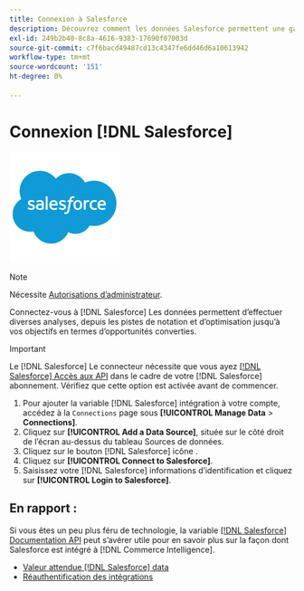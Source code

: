 ```yaml
---
title: Connexion à Salesforce
description: Découvrez comment les données Salesforce permettent une gamme d’analyses, depuis les pistes de notation et d’optimisation jusqu’à vos objectifs en termes d’opportunités converties.
exl-id: 249b2b40-8c8a-4616-9383-17690f07003d
source-git-commit: c7f6bacd49487cd13c4347fe6dd46d6a10613942
workflow-type: tm+mt
source-wordcount: '151'
ht-degree: 0%

---
```


# Connexion [!DNL Salesforce]

![](../../../assets/Salesforce_Logo.png)

>[!NOTE]
>
>Nécessite [Autorisations d’administrateur](../../../administrator/user-management/user-management.md).

Connectez-vous à [!DNL Salesforce] Les données permettent d’effectuer diverses analyses, depuis les pistes de notation et d’optimisation jusqu’à vos objectifs en termes d’opportunités converties.

>[!IMPORTANT]
>
>Le [!DNL Salesforce] Le connecteur nécessite que vous ayez [[!DNL Salesforce] Accès aux API](../integrations/salesforce.md) dans le cadre de votre [!DNL Salesforce] abonnement. Vérifiez que cette option est activée avant de commencer.

1. Pour ajouter la variable [!DNL Salesforce] intégration à votre compte, accédez à la `Connections` page sous **[!UICONTROL Manage Data** > **Connections]**.
1. Cliquez sur **[!UICONTROL Add a Data Source]**, située sur le côté droit de l’écran au-dessus du tableau Sources de données.
1. Cliquez sur le bouton [!DNL Salesforce] icône .
1. Cliquez sur **[!UICONTROL Connect to Salesforce]**.
1. Saisissez votre [!DNL Salesforce] informations d’identification et cliquez sur **[!UICONTROL Login to Salesforce]**.

## En rapport :

Si vous êtes un peu plus féru de technologie, la variable [[!DNL Salesforce] Documentation API](https://developer.salesforce.com/docs/atlas.en-us.api_rest.meta/api_rest/intro_what_is_rest_api.htm) peut s’avérer utile pour en savoir plus sur la façon dont Salesforce est intégré à [!DNL Commerce Intelligence].

* [Valeur attendue [!DNL Salesforce] data](../integrations/salesforce-data.md)
* [Réauthentification des intégrations](https://experienceleague.adobe.com/docs/commerce-knowledge-base/kb/how-to/mbi-reauthenticating-integrations.html)
